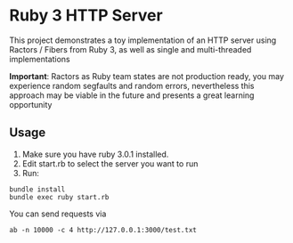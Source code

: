 # Ruby 3 HTTP Server

This project demonstrates a toy implementation of an HTTP server using Ractors / Fibers from Ruby 3, as well as single and multi-threaded implementations

**Important**: Ractors as Ruby team states are not production ready, you may experience random segfaults and random errors, nevertheless this approach may be viable in the future and presents a great learning opportunity

## Usage

1. Make sure you have ruby 3.0.1 installed.
2. Edit start.rb to select the server you want to run
3. Run:
```
bundle install
bundle exec ruby start.rb
```

You can send requests via 
```
ab -n 10000 -c 4 http://127.0.0.1:3000/test.txt
```

